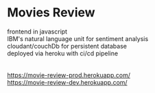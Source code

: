 # Movies Review
frontend in javascript <br>
IBM's natural language unit for sentiment analysis<br>
cloudant/couchDb for persistent database<br>
deployed via heroku with ci/cd pipeline<br>
<br><br>
https://movie-review-prod.herokuapp.com/<br>
https://movie-review-dev.herokuapp.com/

